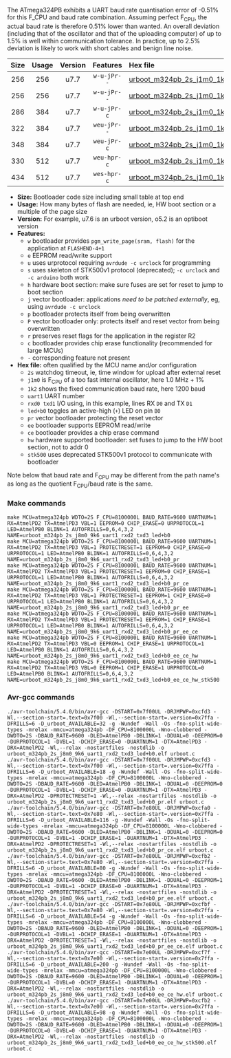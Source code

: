 The ATmega324PB exhibits a UART baud rate quantisation error of -0.51% for this F_CPU and baud rate combination. Assuming perfect F<sub>CPU</sub>, the actual baud rate is therefore 0.51% lower than wanted. An overall deviation (including that of the oscillator and that of the uploading computer) of up to 1.5% is well within communication tolerance. In practice, up to 2.5% deviation is likely to work with short cables and benign line noise.

|Size|Usage|Version|Features|Hex file|
|:-:|:-:|:-:|:-:|:--|
|256|256|u7.7|`w-u-jPr--`|[urboot_m324pb_2s_j1m0_1k2_uart1_rxd2_txd3_led+b0.hex](https://raw.githubusercontent.com/stefanrueger/urboot.hex/main/mcus/atmega324pb/watchdog_2_s/internal_oscillator_j%2B1.25%25/%2B1m000000_hz/%2B%2B%2B1k2_baud/uart1_rxd2_txd3/led%2Bb0/urboot_m324pb_2s_j1m0_1k2_uart1_rxd2_txd3_led%2Bb0.hex)|
|256|256|u7.7|`w-u-jPr--`|[urboot_m324pb_2s_j1m0_1k2_uart1_rxd2_txd3_led+b0_pr.hex](https://raw.githubusercontent.com/stefanrueger/urboot.hex/main/mcus/atmega324pb/watchdog_2_s/internal_oscillator_j%2B1.25%25/%2B1m000000_hz/%2B%2B%2B1k2_baud/uart1_rxd2_txd3/led%2Bb0/urboot_m324pb_2s_j1m0_1k2_uart1_rxd2_txd3_led%2Bb0_pr.hex)|
|286|384|u7.7|`w-u-jPr-c`|[urboot_m324pb_2s_j1m0_1k2_uart1_rxd2_txd3_led+b0_pr_ce.hex](https://raw.githubusercontent.com/stefanrueger/urboot.hex/main/mcus/atmega324pb/watchdog_2_s/internal_oscillator_j%2B1.25%25/%2B1m000000_hz/%2B%2B%2B1k2_baud/uart1_rxd2_txd3/led%2Bb0/urboot_m324pb_2s_j1m0_1k2_uart1_rxd2_txd3_led%2Bb0_pr_ce.hex)|
|322|384|u7.7|`weu-jPr--`|[urboot_m324pb_2s_j1m0_1k2_uart1_rxd2_txd3_led+b0_pr_ee.hex](https://raw.githubusercontent.com/stefanrueger/urboot.hex/main/mcus/atmega324pb/watchdog_2_s/internal_oscillator_j%2B1.25%25/%2B1m000000_hz/%2B%2B%2B1k2_baud/uart1_rxd2_txd3/led%2Bb0/urboot_m324pb_2s_j1m0_1k2_uart1_rxd2_txd3_led%2Bb0_pr_ee.hex)|
|348|384|u7.7|`weu-jPr-c`|[urboot_m324pb_2s_j1m0_1k2_uart1_rxd2_txd3_led+b0_pr_ee_ce.hex](https://raw.githubusercontent.com/stefanrueger/urboot.hex/main/mcus/atmega324pb/watchdog_2_s/internal_oscillator_j%2B1.25%25/%2B1m000000_hz/%2B%2B%2B1k2_baud/uart1_rxd2_txd3/led%2Bb0/urboot_m324pb_2s_j1m0_1k2_uart1_rxd2_txd3_led%2Bb0_pr_ee_ce.hex)|
|330|512|u7.7|`weu-hpr-c`|[urboot_m324pb_2s_j1m0_1k2_uart1_rxd2_txd3_led+b0_ee_ce_hw.hex](https://raw.githubusercontent.com/stefanrueger/urboot.hex/main/mcus/atmega324pb/watchdog_2_s/internal_oscillator_j%2B1.25%25/%2B1m000000_hz/%2B%2B%2B1k2_baud/uart1_rxd2_txd3/led%2Bb0/urboot_m324pb_2s_j1m0_1k2_uart1_rxd2_txd3_led%2Bb0_ee_ce_hw.hex)|
|434|512|u7.7|`wes-hpr-c`|[urboot_m324pb_2s_j1m0_1k2_uart1_rxd2_txd3_led+b0_ee_ce_hw_stk500.hex](https://raw.githubusercontent.com/stefanrueger/urboot.hex/main/mcus/atmega324pb/watchdog_2_s/internal_oscillator_j%2B1.25%25/%2B1m000000_hz/%2B%2B%2B1k2_baud/uart1_rxd2_txd3/led%2Bb0/urboot_m324pb_2s_j1m0_1k2_uart1_rxd2_txd3_led%2Bb0_ee_ce_hw_stk500.hex)|

- **Size:** Bootloader code size including small table at top end
- **Usage:** How many bytes of flash are needed, ie, HW boot section or a multiple of the page size
- **Version:** For example, u7.6 is an urboot version, o5.2 is an optiboot version
- **Features:**
  + `w` bootloader provides `pgm_write_page(sram, flash)` for the application at `FLASHEND-4+1`
  + `e` EEPROM read/write support
  + `u` uses urprotocol requiring `avrdude -c urclock` for programming
  + `s` uses skeleton of STK500v1 protocol (deprecated); `-c urclock` and `-c arduino` both work
  + `h` hardware boot section: make sure fuses are set for reset to jump to boot section
  + `j` vector bootloader: applications *need to be patched externally*, eg, using `avrdude -c urclock`
  + `p` bootloader protects itself from being overwritten
  + `P` vector bootloader only: protects itself and reset vector from being overwritten
  + `r` preserves reset flags for the application in the register R2
  + `c` bootloader provides chip erase functionality (recommended for large MCUs)
  + `-` corresponding feature not present
- **Hex file:** often qualified by the MCU name and/or configuration
  + `2s` watchdog timeout, ie, time window for upload after external reset
  + `j1m0` is F<sub>CPU</sub> of a too fast internal oscillator, here 1.0 MHz + 1%
  + `1k2` shows the fixed communication baud rate, here 1200 baud
  + `uart1` UART number
  + `rxd0 txd1` I/O using, in this example, lines RX `D0` and TX `D1`
  + `led+b0` toggles an active-high (`+`) LED on pin `B0`
  + `pr` vector bootloader protecting the reset vector
  + `ee` bootloader supports EEPROM read/write
  + `ce` bootloader provides a chip erase command
  + `hw` hardware supported bootloader: set fuses to jump to the HW boot section, not to addr 0
  + `stk500` uses deprecated STK500v1 protocol to communicate with bootloader


Note below that baud rate and F<sub>CPU</sub> may be different from the path name's as long as the quotient F<sub>CPU</sub>/baud rate is the same.

### Make commands
```
make MCU=atmega324pb WDTO=2S F_CPU=8100000L BAUD_RATE=9600 UARTNUM=1 RX=AtmelPD2 TX=AtmelPD3 VBL=1 EEPROM=0 CHIP_ERASE=0 URPROTOCOL=1 LED=AtmelPB0 BLINK=1 AUTOFRILLS=0,6,4,3,2 NAME=urboot_m324pb_2s_j8m0_9k6_uart1_rxd2_txd3_led+b0
make MCU=atmega324pb WDTO=2S F_CPU=8100000L BAUD_RATE=9600 UARTNUM=1 RX=AtmelPD2 TX=AtmelPD3 VBL=1 PROTECTRESET=1 EEPROM=0 CHIP_ERASE=0 URPROTOCOL=1 LED=AtmelPB0 BLINK=1 AUTOFRILLS=0,6,4,3,2 NAME=urboot_m324pb_2s_j8m0_9k6_uart1_rxd2_txd3_led+b0_pr
make MCU=atmega324pb WDTO=2S F_CPU=8100000L BAUD_RATE=9600 UARTNUM=1 RX=AtmelPD2 TX=AtmelPD3 VBL=1 PROTECTRESET=1 EEPROM=0 CHIP_ERASE=1 URPROTOCOL=1 LED=AtmelPB0 BLINK=1 AUTOFRILLS=0,6,4,3,2 NAME=urboot_m324pb_2s_j8m0_9k6_uart1_rxd2_txd3_led+b0_pr_ce
make MCU=atmega324pb WDTO=2S F_CPU=8100000L BAUD_RATE=9600 UARTNUM=1 RX=AtmelPD2 TX=AtmelPD3 VBL=1 PROTECTRESET=1 EEPROM=1 CHIP_ERASE=0 URPROTOCOL=1 LED=AtmelPB0 BLINK=1 AUTOFRILLS=0,6,4,3,2 NAME=urboot_m324pb_2s_j8m0_9k6_uart1_rxd2_txd3_led+b0_pr_ee
make MCU=atmega324pb WDTO=2S F_CPU=8100000L BAUD_RATE=9600 UARTNUM=1 RX=AtmelPD2 TX=AtmelPD3 VBL=1 PROTECTRESET=1 EEPROM=1 CHIP_ERASE=1 URPROTOCOL=1 LED=AtmelPB0 BLINK=1 AUTOFRILLS=0,6,4,3,2 NAME=urboot_m324pb_2s_j8m0_9k6_uart1_rxd2_txd3_led+b0_pr_ee_ce
make MCU=atmega324pb WDTO=2S F_CPU=8100000L BAUD_RATE=9600 UARTNUM=1 RX=AtmelPD2 TX=AtmelPD3 VBL=0 EEPROM=1 CHIP_ERASE=1 URPROTOCOL=1 LED=AtmelPB0 BLINK=1 AUTOFRILLS=0,6,4,3,2 NAME=urboot_m324pb_2s_j8m0_9k6_uart1_rxd2_txd3_led+b0_ee_ce_hw
make MCU=atmega324pb WDTO=2S F_CPU=8100000L BAUD_RATE=9600 UARTNUM=1 RX=AtmelPD2 TX=AtmelPD3 VBL=0 EEPROM=1 CHIP_ERASE=1 URPROTOCOL=0 LED=AtmelPB0 BLINK=1 AUTOFRILLS=0,6,4,3,2 NAME=urboot_m324pb_2s_j8m0_9k6_uart1_rxd2_txd3_led+b0_ee_ce_hw_stk500
```

### Avr-gcc commands
```
./avr-toolchain/5.4.0/bin/avr-gcc -DSTART=0x7f00UL -DRJMPWP=0xcfd3 -Wl,--section-start=.text=0x7f00 -Wl,--section-start=.version=0x7ffa -DFRILLS=6 -D_urboot_AVAILABLE=32 -g -Wundef -Wall -Os -fno-split-wide-types -mrelax -mmcu=atmega324pb -DF_CPU=8100000L -Wno-clobbered -DWDTO=2S -DBAUD_RATE=9600 -DLED=AtmelPB0 -DBLINK=1 -DDUAL=0 -DEEPROM=0 -DURPROTOCOL=1 -DVBL=1 -DCHIP_ERASE=0 -DUARTNUM=1 -DTX=AtmelPD3 -DRX=AtmelPD2 -Wl,--relax -nostartfiles -nostdlib -o urboot_m324pb_2s_j8m0_9k6_uart1_rxd2_txd3_led+b0.elf urboot.c
./avr-toolchain/5.4.0/bin/avr-gcc -DSTART=0x7f00UL -DRJMPWP=0xcfd3 -Wl,--section-start=.text=0x7f00 -Wl,--section-start=.version=0x7ffa -DFRILLS=6 -D_urboot_AVAILABLE=18 -g -Wundef -Wall -Os -fno-split-wide-types -mrelax -mmcu=atmega324pb -DF_CPU=8100000L -Wno-clobbered -DWDTO=2S -DBAUD_RATE=9600 -DLED=AtmelPB0 -DBLINK=1 -DDUAL=0 -DEEPROM=0 -DURPROTOCOL=1 -DVBL=1 -DCHIP_ERASE=0 -DUARTNUM=1 -DTX=AtmelPD3 -DRX=AtmelPD2 -DPROTECTRESET=1 -Wl,--relax -nostartfiles -nostdlib -o urboot_m324pb_2s_j8m0_9k6_uart1_rxd2_txd3_led+b0_pr.elf urboot.c
./avr-toolchain/5.4.0/bin/avr-gcc -DSTART=0x7e80UL -DRJMPWP=0xcfa0 -Wl,--section-start=.text=0x7e80 -Wl,--section-start=.version=0x7ffa -DFRILLS=6 -D_urboot_AVAILABLE=116 -g -Wundef -Wall -Os -fno-split-wide-types -mrelax -mmcu=atmega324pb -DF_CPU=8100000L -Wno-clobbered -DWDTO=2S -DBAUD_RATE=9600 -DLED=AtmelPB0 -DBLINK=1 -DDUAL=0 -DEEPROM=0 -DURPROTOCOL=1 -DVBL=1 -DCHIP_ERASE=1 -DUARTNUM=1 -DTX=AtmelPD3 -DRX=AtmelPD2 -DPROTECTRESET=1 -Wl,--relax -nostartfiles -nostdlib -o urboot_m324pb_2s_j8m0_9k6_uart1_rxd2_txd3_led+b0_pr_ce.elf urboot.c
./avr-toolchain/5.4.0/bin/avr-gcc -DSTART=0x7e80UL -DRJMPWP=0xcfb2 -Wl,--section-start=.text=0x7e80 -Wl,--section-start=.version=0x7ffa -DFRILLS=6 -D_urboot_AVAILABLE=80 -g -Wundef -Wall -Os -fno-split-wide-types -mrelax -mmcu=atmega324pb -DF_CPU=8100000L -Wno-clobbered -DWDTO=2S -DBAUD_RATE=9600 -DLED=AtmelPB0 -DBLINK=1 -DDUAL=0 -DEEPROM=1 -DURPROTOCOL=1 -DVBL=1 -DCHIP_ERASE=0 -DUARTNUM=1 -DTX=AtmelPD3 -DRX=AtmelPD2 -DPROTECTRESET=1 -Wl,--relax -nostartfiles -nostdlib -o urboot_m324pb_2s_j8m0_9k6_uart1_rxd2_txd3_led+b0_pr_ee.elf urboot.c
./avr-toolchain/5.4.0/bin/avr-gcc -DSTART=0x7e80UL -DRJMPWP=0xcfbf -Wl,--section-start=.text=0x7e80 -Wl,--section-start=.version=0x7ffa -DFRILLS=6 -D_urboot_AVAILABLE=54 -g -Wundef -Wall -Os -fno-split-wide-types -mrelax -mmcu=atmega324pb -DF_CPU=8100000L -Wno-clobbered -DWDTO=2S -DBAUD_RATE=9600 -DLED=AtmelPB0 -DBLINK=1 -DDUAL=0 -DEEPROM=1 -DURPROTOCOL=1 -DVBL=1 -DCHIP_ERASE=1 -DUARTNUM=1 -DTX=AtmelPD3 -DRX=AtmelPD2 -DPROTECTRESET=1 -Wl,--relax -nostartfiles -nostdlib -o urboot_m324pb_2s_j8m0_9k6_uart1_rxd2_txd3_led+b0_pr_ee_ce.elf urboot.c
./avr-toolchain/5.4.0/bin/avr-gcc -DSTART=0x7e00UL -DRJMPWP=0xcf7f -Wl,--section-start=.text=0x7e00 -Wl,--section-start=.version=0x7ffa -DFRILLS=6 -D_urboot_AVAILABLE=200 -g -Wundef -Wall -Os -fno-split-wide-types -mrelax -mmcu=atmega324pb -DF_CPU=8100000L -Wno-clobbered -DWDTO=2S -DBAUD_RATE=9600 -DLED=AtmelPB0 -DBLINK=1 -DDUAL=0 -DEEPROM=1 -DURPROTOCOL=1 -DVBL=0 -DCHIP_ERASE=1 -DUARTNUM=1 -DTX=AtmelPD3 -DRX=AtmelPD2 -Wl,--relax -nostartfiles -nostdlib -o urboot_m324pb_2s_j8m0_9k6_uart1_rxd2_txd3_led+b0_ee_ce_hw.elf urboot.c
./avr-toolchain/5.4.0/bin/avr-gcc -DSTART=0x7e00UL -DRJMPWP=0xcfb2 -Wl,--section-start=.text=0x7e00 -Wl,--section-start=.version=0x7ffa -DFRILLS=6 -D_urboot_AVAILABLE=98 -g -Wundef -Wall -Os -fno-split-wide-types -mrelax -mmcu=atmega324pb -DF_CPU=8100000L -Wno-clobbered -DWDTO=2S -DBAUD_RATE=9600 -DLED=AtmelPB0 -DBLINK=1 -DDUAL=0 -DEEPROM=1 -DURPROTOCOL=0 -DVBL=0 -DCHIP_ERASE=1 -DUARTNUM=1 -DTX=AtmelPD3 -DRX=AtmelPD2 -Wl,--relax -nostartfiles -nostdlib -o urboot_m324pb_2s_j8m0_9k6_uart1_rxd2_txd3_led+b0_ee_ce_hw_stk500.elf urboot.c
```

